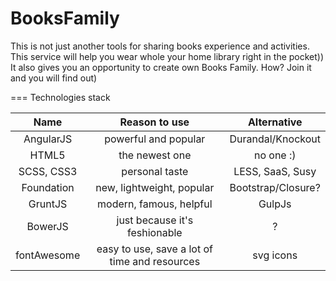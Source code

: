 BooksFamily
===========

This is not just another tools for sharing books experience and activities. This service will help you wear whole your home library right in the pocket)) It also gives you an opportunity to create own Books Family. How? Join it and you will find out)


===
Technologies stack

| Name      |     Reason to use      |  Alternative |
|:-----------:|:----------------------:|:-------------:|
| AngularJS | powerful and popular | Durandal/Knockout|
| HTML5 | the newest one | no one :) |
| SCSS, CSS3 | personal taste | LESS, SaaS, Susy|
| Foundation | new, lightweight, popular | Bootstrap/Closure? |
| GruntJS | modern, famous, helpful | GulpJs |
| BowerJS | just because it's feshionable | ? |
| fontAwesome | easy to use, save a lot of time and resources| svg icons |
